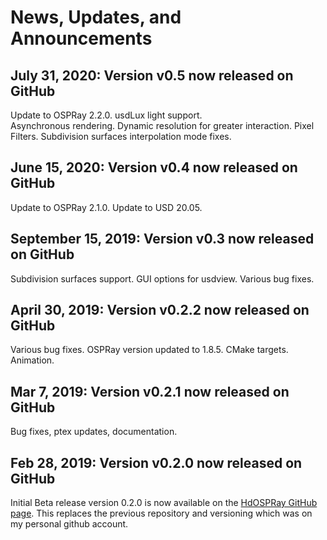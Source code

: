 News, Updates, and Announcements
================================

July 31, 2020: Version v0.5 now released on GitHub
--------------------------------------------------

Update to OSPRay 2.2.0.  usdLux light support.  
Asynchronous rendering.  Dynamic resolution 
for greater interaction.  Pixel Filters.
Subdivision surfaces interpolation mode fixes.

June 15, 2020: Version v0.4 now released on GitHub
--------------------------------------------------

Update to OSPRay 2.1.0.  Update to USD 20.05.

September 15, 2019: Version v0.3 now released on GitHub
--------------------------------------------------

Subdivision surfaces support. GUI options 
for usdview.  Various bug fixes.

April 30, 2019: Version v0.2.2 now released on GitHub
--------------------------------------------------

Various bug fixes.  OSPRay version updated to 1.8.5.  CMake targets.  Animation.

Mar 7, 2019: Version v0.2.1 now released on GitHub
--------------------------------------------------

Bug fixes, ptex updates, documentation.

Feb 28, 2019: Version v0.2.0 now released on GitHub
--------------------------------------------------

Initial Beta release version 0.2.0 is now available on the [HdOSPRay
GitHub page](https://github.com/ospray/hdospray/releases/v0.2.0).
This replaces the previous repository and versioning which was on my
personal github account.

